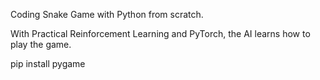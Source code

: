 Coding Snake Game with Python from scratch.

With Practical Reinforcement Learning and PyTorch, the AI learns how to play the game.

pip install pygame 
